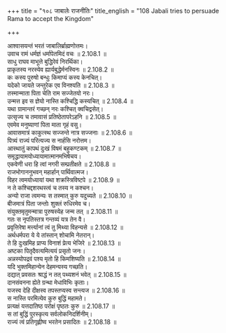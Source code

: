 +++
title = "१०८ जाबालेः राजनीतिः"
title_english = "108 Jabali tries to persuade Rama to accept the Kingdom"

+++

आश्वासयन्तं भरतं जाबालिर्ब्राह्मणोत्तमः।  
उवाच रामं धर्मज्ञं धर्मापेतमिदं वचः ॥ 2.108.1 ॥   
साधु राघव माभूत्ते बुद्धिरेवं निरर्थिका।  
प्राकृतस्य नरस्येव ह्यार्यबुद्धेर्मनस्विनः ॥ 2.108.2 ॥   
कः कस्य पुरुषो बन्धुः किमाप्यं कस्य केनचित्।  
यदेको जायते जन्तुरेक एव विनश्यति ॥ 2.108.3 ॥   
तस्मान्माता पिता चेति राम सज्जेतयो नरः।  
उन्मत्त इव स ज्ञेयो नास्ति कश्चिद्धि कस्यचित् ॥ 2.108.4 ॥   
यथा ग्रामान्तरं गच्छन् नरः कश्चित् क्वचिद्वसेत्।  
उत्सृज्य च तमावासं प्रतिष्ठेतापरेऽहनि ॥ 2.108.5 ॥   
एवमेव मनुष्याणां पिता माता गृहं वसु।  
आवासमात्रं काकुत्स्थ सज्जन्ते नात्र सज्जनाः ॥ 2.108.6 ॥   
पित्र्यं राज्यं परित्यज्य स नार्हसि नरोत्तम।  
आस्थातुं कापथं दुःखं विषमं बहुकण्टकम् ॥ 2.108.7 ॥   
समृद्धायामयोध्यायामात्मानमभिषेचय।  
एकवेणी धरा हि त्वां नगरी सम्प्रतीक्षते ॥ 2.108.8 ॥   
राजभोगाननुभवन् महार्हान् पार्थिवात्मज।  
विहर त्वमयोध्यायां यथा शक्रस्त्रिविष्टपे ॥ 2.108.9 ॥   
न ते कश्चिद्दशरथस्त्वं च तस्य न कश्चन।  
अन्यो राजा त्वमन्यः स तस्मात् कुरु यदुच्यते ॥ 2.108.10 ॥   
बीजमात्रं पिता जन्तोः शुक्लं रुधिरमेव च।  
संयुक्तमृतुमन्मात्रा पुरुषस्येह जन्म तत् ॥ 2.108.11 ॥   
गतः स नृपतिस्तत्र गन्तव्यं यत्र तेन वै।  
प्रवृत्तिरेषा मर्त्त्यानां त्वं तु मिथ्या विहन्यसे ॥ 2.108.12 ॥   
अर्थधर्मपरा ये ये तांस्तान् शोचामि नेतरान्।  
ते हि दुःखमिह प्राप्य विनाशं प्रेत्य भेजिरे ॥ 2.108.13 ॥   
अष्टका पितृदैवत्यमित्ययं प्रसृतो जनः।  
अन्नस्योपद्रवं पश्य मृतो हि किमशिष्यति ॥ 2.108.14 ॥   
यदि भुक्तमिहान्येन देहमन्यस्य गच्छति।  
दद्यात् प्रवसतः श्राद्धं न तत् पथ्यशनं भवेत् ॥ 2.108.15 ॥   
दानसंवनना ह्येते ग्रन्था मेधाविभिः कृताः।  
यजस्व देहि दीक्षस्व तपस्तप्यस्व सन्त्यज ॥ 2.108.16 ॥   
स नास्ति परमित्येव कुरु बुद्धिं महामते।  
प्रत्यक्षं यत्तदातिष्ठ परोक्षं पृष्ठतः कुरु ॥ 2.108.17 ॥   
स तां बुद्धिं पुरस्कृत्य सर्वलोकनिदर्शिनीम्।  
राज्यं त्वं प्रतिगृह्णीष्व भरतेन प्रसादितः ॥ 2.108.18 ॥   
